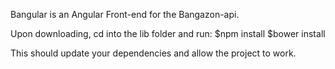 Bangular is an Angular Front-end for the Bangazon-api.

Upon downloading, cd into the lib folder and run:
$npm install
$bower install

This should update your dependencies and allow the project to work.